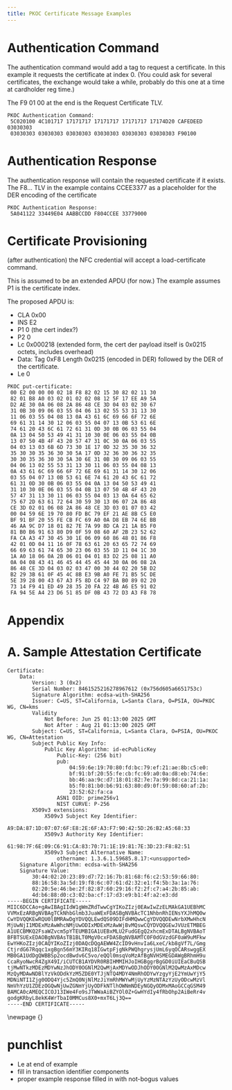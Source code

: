 ```yaml
---
title: PKOC Certificate Message Examples
---
```


# Authentication Command #

The authentication command would add a tag to request a certificate.  In this example it requests 
the certificate at index 0.
(You could ask for several certificates, the exchange would take a while,
probably do this one at a time at cardholder reg time.)

The F9 01 00 at the end is the Request Certificate TLV.

```
PKOC Authentication Command:
 5C020100 4C101717 17171717 17171717 17171717 17174D20 CAFEDEED 03030303
 03030303 03030303 03030303 03030303 03030303 03030303 F90100
```

# Authentication Response #

The authentication response will contain the requested certificate if it exists.
The F8... TLV in the example contains CCEE3377 as a placeholder for
the DER encoding of the certificate

```
PKOC Authentication Response:
 5A041122 33449E04 AABBCCDD F804CCEE 33779000 
```

# Certificate Provisioning #

(after authentication) the NFC credential will accept a load-certificate command.

This is assumed to be an extended APDU (for now.)  The example assumes P1 is the certificate index.

The proposed APDU is:

- CLA 0x00
- INS E2
- P1 0 (the cert index?)
- P2 0
- Lc 0x000218 (extended form, the cert der payload itself is 0x0215 octets, includes overhead)
- Data: Tag 0xF8 Length 0x0215 (encoded in DER) followed by the DER of the certificate.
- Le 0


```
PKOC put-certificate:
 00 E2 00 00 00 02 18 F8 82 02 15 30 82 02 11 30
 82 01 B8 A0 03 02 01 02 02 08 12 5F 17 EE A9 5A
 D2 AE 30 0A 06 08 2A 86 48 CE 3D 04 03 02 30 67
 31 0B 30 09 06 03 55 04 06 13 02 55 53 31 13 30
 11 06 03 55 04 08 13 0A 43 61 6C 69 66 6F 72 6E
 69 61 31 14 30 12 06 03 55 04 07 13 0B 53 61 6E
 74 61 20 43 6C 61 72 61 31 0D 30 0B 06 03 55 04
 0A 13 04 50 53 49 41 31 10 30 0E 06 03 55 04 0B
 13 07 50 4B 4F 43 20 57 47 31 0C 30 0A 06 03 55
 04 03 13 03 6B 6D 73 30 1E 17 0D 32 35 30 36 32
 35 30 30 35 36 30 30 5A 17 0D 32 36 30 36 32 35
 30 30 35 36 30 30 5A 30 6E 31 0B 30 09 06 03 55
 04 06 13 02 55 53 31 13 30 11 06 03 55 04 08 13
 0A 43 61 6C 69 66 6F 72 6E 69 61 31 14 30 12 06
 03 55 04 07 13 0B 53 61 6E 74 61 20 43 6C 61 72
 61 31 0D 30 0B 06 03 55 04 0A 13 04 50 53 49 41
 31 10 30 0E 06 03 55 04 0B 13 07 50 4B 4F 43 20
 57 47 31 13 30 11 06 03 55 04 03 13 0A 64 65 62
 75 67 2D 63 61 72 64 30 59 30 13 06 07 2A 86 48
 CE 3D 02 01 06 08 2A 86 48 CE 3D 03 01 07 03 42
 00 04 59 6E 19 70 80 FD BC 79 EF 21 AE 8B C5 E0
 BF 91 BF 20 55 FE CB FC 69 A0 0A D8 EB 74 6E BB
 46 AA 9C D7 18 01 82 7E 7A 99 8D CA 21 1A B5 F0
 81 B0 B6 91 63 80 D9 0F 59 08 60 AF 2B 23 52 62
 FA CA A3 47 30 45 30 1E 06 09 60 86 48 01 86 F8
 42 01 0D 04 11 16 0F 78 63 61 20 63 65 72 74 69
 66 69 63 61 74 65 30 23 06 03 55 1D 11 04 1C 30
 1A A0 18 06 0A 2B 06 01 04 01 83 D2 25 08 11 A0
 0A 04 08 43 41 46 45 44 45 45 44 30 0A 06 08 2A
 86 48 CE 3D 04 03 02 03 47 00 30 44 02 20 5B D2
 B2 29 3B 61 0F 45 4C 8B E3 9B A0 FE 71 B5 5C DE
 5E 39 28 00 43 67 A3 F5 8D C4 97 BA B0 89 02 20
 73 14 F9 41 ED 49 28 35 20 FA 22 4B A6 E5 91 02
 FA 94 5E A4 23 D6 51 85 DF 0B 43 72 D3 A3 F8 78
```

# Appendix #

# A. Sample Attestation Certificate #

```
Certificate:
    Data:
        Version: 3 (0x2)
        Serial Number: 8461525216278967612 (0x756d605a6651753c)
        Signature Algorithm: ecdsa-with-SHA256
        Issuer: C=US, ST=California, L=Santa Clara, O=PSIA, OU=PKOC WG, CN=kms
        Validity
            Not Before: Jun 25 01:13:00 2025 GMT
            Not After : Aug 21 01:13:00 2025 GMT
        Subject: C=US, ST=California, L=Santa Clara, O=PSIA, OU=PKOC WG, CN=Attestation
        Subject Public Key Info:
            Public Key Algorithm: id-ecPublicKey
                Public-Key: (256 bit)
                pub:
                    04:59:6e:19:70:80:fd:bc:79:ef:21:ae:8b:c5:e0:
                    bf:91:bf:20:55:fe:cb:fc:69:a0:0a:d8:eb:74:6e:
                    bb:46:aa:9c:d7:18:01:82:7e:7a:99:8d:ca:21:1a:
                    b5:f0:81:b0:b6:91:63:80:d9:0f:59:08:60:af:2b:
                    23:52:62:fa:ca
                ASN1 OID: prime256v1
                NIST CURVE: P-256
        X509v3 extensions:
            X509v3 Subject Key Identifier: 
                A9:DA:87:1D:07:07:6F:E8:2E:6F:A3:F7:90:42:5D:26:B2:A5:68:33
            X509v3 Authority Key Identifier: 
                61:98:7F:6E:09:C6:91:CA:83:70:71:1E:19:81:7E:3D:23:F8:82:51
            X509v3 Subject Alternative Name: 
                othername: 1.3.6.1.59685.8.17:<unsupported>
    Signature Algorithm: ecdsa-with-SHA256
    Signature Value:
        30:44:02:20:23:89:d7:72:16:7b:81:68:f6:c2:53:59:66:80:
        88:16:58:3a:5d:19:f8:6c:07:61:d2:32:e1:f4:5b:3a:1a:76:
        02:20:5e:46:be:2f:82:87:60:29:16:f2:2f:c7:a4:2b:85:ab:
        4d:b6:88:d0:c3:02:ba:cf:17:d3:e9:b1:4f:a2:e3:dd
-----BEGIN CERTIFICATE-----
MIIC6DCCAo+gAwIBAgIIdW1gWmZRdTwwCgYIKoZIzj0EAwIwZzELMAkGA1UEBhMC
VVMxEzARBgNVBAgTCkNhbGlmb3JuaWExFDASBgNVBAcTC1NhbnRhIENsYXJhMQ0w
CwYDVQQKEwRQU0lBMRAwDgYDVQQLEwdQS09DIFdHMQwwCgYDVQQDEwNrbXMwHhcN
MjUwNjI1MDExMzAwWhcNMjUwODIxMDExMzAwWjBvMQswCQYDVQQGEwJVUzETMBEG
A1UECBMKQ2FsaWZvcm5pYTEUMBIGA1UEBxMLU2FudGEgQ2xhcmExDTALBgNVBAoT
BFBTSUExEDAOBgNVBAsTB1BLT0MgV0cxFDASBgNVBAMTC0F0dGVzdGF0aW9uMFkw
EwYHKoZIzj0CAQYIKoZIzj0DAQcDQgAEWW4ZcID9vHnvIa6LxeC/kb8gVf7L/Gmg
CtjrdG67Rqqc1xgBgn56mY3KIRq18IGwtpFjgNkPWQhgrysjUmL6yqOCARswggEX
MB0GA1UdDgQWBBSp2ocdBwdv6C5vo/eQQl0msqVoMzAfBgNVHSMEGDAWgBRhmH9u
CcaRyoNwcR4ZgX49I/iCUTCB1AYDVR0RBIHMMIHJoIHGBggrBgGD0iUIEaCBuQSB
tjMwNTkzMDEzMDYwNzJhODY0OGNlM2QwMjAxMDYwODJhODY0OGNlM2QwMzAxMDcw
MzQyMDAwNDBlYzVkODdkYzM5ZDE0YTJjNTQ4MDY4NmRhODYwYzgyYjE2YmUwYjY5
MDNiNTI1Zjg0ODQ4Yjc5ZmQ0NjNlMzJiYmRhMWYwMjUyYzMzNTAzYzUyODcwMzVl
NmVhYzU1ZDEzOGQwNjUwZGNmYjUyODFkNTlhOWNmNDEyNGQyODMxMAoGCCqGSM49
BAMCA0cAMEQCICOJ13IWe4Fo9sJTWWaAiBZYOl0Z+GwHYdIy4fRbOhp2AiBeRr4v
godgKRbyL8ekK4WrTbaI0MMCus8X0+mxT6Lj3Q==
-----END CERTIFICATE-----
```

\newpage {}

# punchlist #

- Le at end of example
- fill in transaction identifier components
- proper example response filled in with not-bogus values


